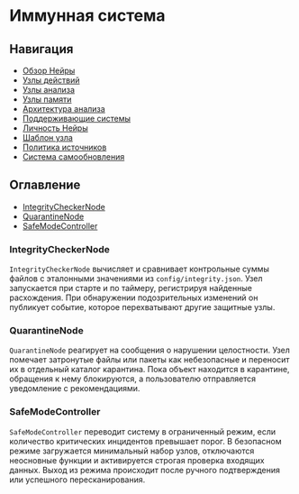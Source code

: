 # Иммунная система

## Навигация
- [Обзор Нейры](README.md)
- [Узлы действий](nodes/action-nodes.md)
- [Узлы анализа](nodes/analysis-nodes.md)
- [Узлы памяти](nodes/memory-nodes.md)
- [Архитектура анализа](system/analysis-architecture.md)
- [Поддерживающие системы](system/support-systems.md)
- [Личность Нейры](meta/personality.md)
- [Шаблон узла](nodes/node-template.md)
- [Политика источников](system/source-policy.md)
- [Система самообновления](system/self-updating-system.md)

## Оглавление
- [IntegrityCheckerNode](#integritycheckernode)
- [QuarantineNode](#quarantinenode)
- [SafeModeController](#safemodecontroller)

### IntegrityCheckerNode
`IntegrityCheckerNode` вычисляет и сравнивает контрольные суммы файлов с эталонными значениями из `config/integrity.json`. Узел запускается при старте и по таймеру, регистрируя найденные расхождения. При обнаружении подозрительных изменений он публикует событие, которое перехватывают другие защитные узлы.

### QuarantineNode
`QuarantineNode` реагирует на сообщения о нарушении целостности. Узел помечает затронутые файлы или пакеты как небезопасные и переносит их в отдельный каталог карантина. Пока объект находится в карантине, обращения к нему блокируются, а пользователю отправляется уведомление с рекомендациями.

### SafeModeController
`SafeModeController` переводит систему в ограниченный режим, если количество критических инцидентов превышает порог. В безопасном режиме загружается минимальный набор узлов, отключаются неосновные функции и активируется строгая проверка входящих данных. Выход из режима происходит после ручного подтверждения или успешного пересканирования.
